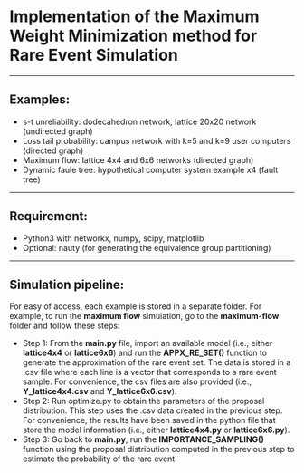 # Implementation of the Maximum Weight Minimization method for Rare Event Simulation

----------
## Examples:
- s-t unreliability: dodecahedron network, lattice 20x20 network (undirected graph)
- Loss tail probability: campus network with k=5 and k=9 user computers (directed graph)
- Maximum flow: lattice 4x4 and 6x6 networks (directed graph)
- Dynamic faule tree: hypothetical computer system example x4 (fault tree)

----------
## Requirement:
- Python3 with networkx, numpy, scipy, matplotlib 
- Optional: nauty (for generating the equivalence group partitioning)

----------
## Simulation pipeline:

For easy of access, each example is stored in a separate folder. For example, to run the **maximum flow** simulation, go to the **maximum-flow** folder and follow these steps:
- Step 1: From the **main.py** file, import an available model (i.e., either **lattice4x4** or **lattice6x6**) and run the **APPX_RE_SET()** function to generate the approximation of the rare event set. The data is stored in a .csv file where each line is a vector that corresponds to a rare event sample. For convenience, the csv files are also provided (i.e., **Y_lattice4x4.csv** and **Y_lattice6x6.csv**).
- Step 2: Run optimize.py to obtain the parameters of the proposal distribution. This step uses the .csv data created in the previous step. For convenience, the results have been saved in the python file that store the model information (i.e., either **lattice4x4.py** or **lattice6x6.py**).
- Step 3: Go back to **main.py**, run the **IMPORTANCE_SAMPLING()** function using the proposal distribution computed in the previous step to estimate the probability of the rare event.
